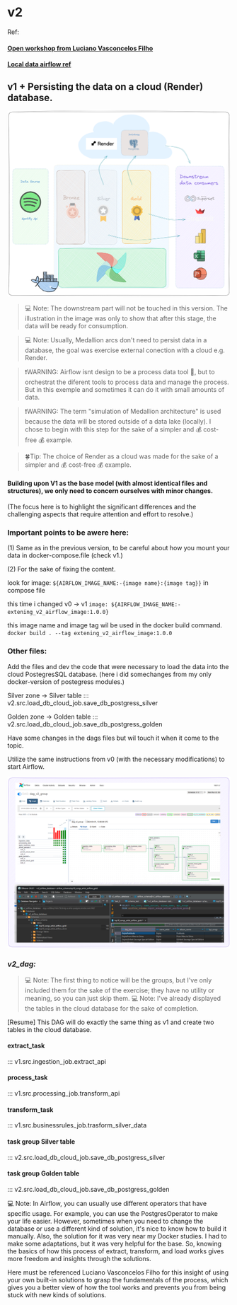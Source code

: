 # v2

Ref:

#### [__Open workshop from Luciano Vasconcelos Filho__  ](https://www.youtube.com/watch?v=eXXImkz-vMs)
#### [__Local data airflow ref__  ](https://www.linkedin.com/pulse/como-fazer-tratamento-de-dados-com-airflow-docker-salvando-souza/)


## v1 + Persisting the data on a cloud (Render) database.

![v2_arc](../assets/imgs/v2_arc.png)

> 💻 Note: The downstream part will not be touched in this version. The illustration in the image was only to show that after this stage, the data will be ready for consumption.

> 💻 Note: Usually, Medallion arcs don't need to persist data in a database, the goal was exercise external conection with a cloud e.g. Render.

> ❗WARNING: Airflow isnt design to be a process data tool 🔧, but to orchestrat the diferent tools to process data and manage the process. But in this exemple and sometimes it can do it with small amounts of data.

> ❗WARNING: The term "simulation of Medallion architecture" is used because the data will be stored outside of a data lake (locally). I chose to begin with this step for the sake of a simpler and 💰 cost-free 💰 example.

> 🍀Tip: The choice of Render as a cloud was made for the sake of a simpler and 💰 cost-free 💰 example.


#### Building upon V1 as the base model (with almost identical files and structures), we only need to concern ourselves with minor changes.
(The focus here is to highlight the significant differences and the challenging aspects that require attention and effort to resolve.)

### Important points to be awere here:

(1) Same as in the previous version, to be careful about how you mount your data in docker-compose.file (check v1.)

(2) For the sake of fixing the content.

look for image: `${AIRFLOW_IMAGE_NAME:-{image name}:{image tag}}` in compose file

this time i changed v0 -> v1 `image: ${AIRFLOW_IMAGE_NAME:-extening_v2_airflow_image:1.0.0}`

this image name and image tag wil be used in the docker build command.
`docker build . --tag extening_v2_airflow_image:1.0.0`

### Other files:

Add the files and dev the code that were necessary to load the data into the cloud PostegresSQL database.
(here i did somechanges from my only docker-version of postegress modules.)

Silver zone -> Silver table
::: v2.src.load_db_cloud_job.save_db_postgress_silver

Golden zone -> Golden table
::: v2.src.load_db_cloud_job.save_db_postgress_golden

Have some changes in the dags files but wil touch it when it come to the topic.

Utilize the same instructions from v0 (with the necessary modifications) to start Airflow.

![v2_dag](../assets/imgs/v2_dag_result.png)

### *v2_dag:*

>💻 Note: The first thing to notice will be the groups, but I've only included them for the sake of the exercise; they have no utility or meaning, so you can just skip them.
>💻 Note: I've already displayed the tables in the cloud database for the sake of completion.

[Resume]
This DAG will do exactly the same thing as v1 and create two tables in the cloud database.

#### extract_task
::: v1.src.ingestion_job.extract_api

#### process_task 
::: v1.src.processing_job.transform_api

#### transform_task 
::: v1.src.businessrules_job.trasform_silver_data

#### task group Silver table
::: v2.src.load_db_cloud_job.save_db_postgress_silver

#### task group Golden table
::: v2.src.load_db_cloud_job.save_db_postgress_golden

💻 Note: In Airflow, you can usually use different operators that have specific usage. For example, you can use the PostgresOperator to make your life easier. However, sometimes when you need to change the database or use a different kind of solution, it's nice to know how to build it manually. Also, the solution for it was very near my Docker studies. I had to make some adaptations, but it was very helpful for the base. So, knowing the basics of how this process of extract, transform, and load works gives more freedom and insights through the solutions.

Here must be referenced Luciano Vasconcelos Filho for this insight of using your own built-in solutions to grasp the fundamentals of the process, which gives you a better view of how the tool works and prevents you from being stuck with new kinds of solutions.

